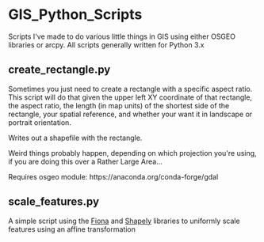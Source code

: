 <h1>GIS_Python_Scripts</h1>
<p>Scripts I've made to do various little things in GIS using either OSGEO libraries or arcpy.  All scripts generally written for Python 3.x</p>

<h2>create_rectangle.py</h2>
<p>Sometimes you just need to create a rectangle with a specific aspect ratio.  This script will do that given the upper left XY coordinate of that rectangle, the aspect ratio, the length (in map units) of the shortest side of the rectangle, your spatial reference, and whether your want it in landscape or portrait orientation.</p>
<p>Writes out a shapefile with the rectangle.</p>
<p> Weird things probably happen, depending on which projection you're using, if you are doing this over a Rather Large Area...</p>
<p>Requires osgeo module:  https://anaconda.org/conda-forge/gdal</p>

<h2>scale_features.py</h2>
<p> A simple script using the <a href="https://pypi.org/project/Fiona/" target="_blank">Fiona</a> and <a href="https://pypi.org/project/Shapely/" target="_blank">Shapely</a> libraries to uniformly scale features using an affine transformation </p>
